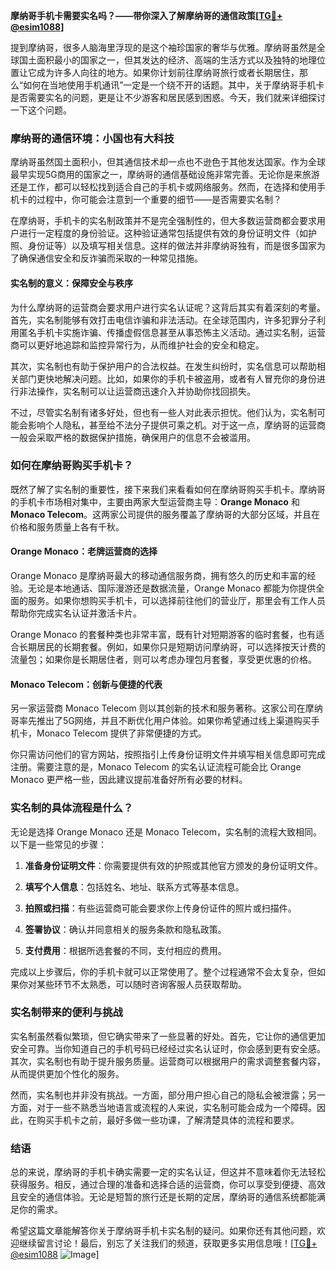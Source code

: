 **摩纳哥手机卡需要实名吗？——带你深入了解摩纳哥的通信政策[[TG💪+ @esim1088](https://t.me/s/esim1088)]**

提到摩纳哥，很多人脑海里浮现的是这个袖珍国家的奢华与优雅。摩纳哥虽然是全球国土面积最小的国家之一，但其发达的经济、高端的生活方式以及独特的地理位置让它成为许多人向往的地方。如果你计划前往摩纳哥旅行或者长期居住，那么“如何在当地使用手机通讯”一定是一个绕不开的话题。其中，关于摩纳哥手机卡是否需要实名的问题，更是让不少游客和居民感到困惑。今天，我们就来详细探讨一下这个问题。

### 摩纳哥的通信环境：小国也有大科技

摩纳哥虽然国土面积小，但其通信技术却一点也不逊色于其他发达国家。作为全球最早实现5G商用的国家之一，摩纳哥的通信基础设施非常完善。无论你是来旅游还是工作，都可以轻松找到适合自己的手机卡或网络服务。然而，在选择和使用手机卡的过程中，你可能会注意到一个重要的细节——是否需要实名制？

在摩纳哥，手机卡的实名制政策并不是完全强制性的，但大多数运营商都会要求用户进行一定程度的身份验证。这种验证通常包括提供有效的身份证明文件（如护照、身份证等）以及填写相关信息。这样的做法并非摩纳哥独有，而是很多国家为了确保通信安全和反诈骗而采取的一种常见措施。

#### 实名制的意义：保障安全与秩序

为什么摩纳哥的运营商会要求用户进行实名认证呢？这背后其实有着深刻的考量。首先，实名制能够有效打击电信诈骗和非法活动。在全球范围内，许多犯罪分子利用匿名手机卡实施诈骗、传播虚假信息甚至从事恐怖主义活动。通过实名制，运营商可以更好地追踪和监控异常行为，从而维护社会的安全和稳定。

其次，实名制也有助于保护用户的合法权益。在发生纠纷时，实名信息可以帮助相关部门更快地解决问题。比如，如果你的手机卡被盗用，或者有人冒充你的身份进行非法操作，实名制可以让运营商迅速介入并协助你找回损失。

不过，尽管实名制有诸多好处，但也有一些人对此表示担忧。他们认为，实名制可能会影响个人隐私，甚至给不法分子提供可乘之机。对于这一点，摩纳哥的运营商一般会采取严格的数据保护措施，确保用户的信息不会被滥用。

### 如何在摩纳哥购买手机卡？

既然了解了实名制的重要性，接下来我们来看看如何在摩纳哥购买手机卡。摩纳哥的手机卡市场相对集中，主要由两家大型运营商主导：**Orange Monaco** 和 **Monaco Telecom**。这两家公司提供的服务覆盖了摩纳哥的大部分区域，并且在价格和服务质量上各有千秋。

#### Orange Monaco：老牌运营商的选择

Orange Monaco 是摩纳哥最大的移动通信服务商，拥有悠久的历史和丰富的经验。无论是本地通话、国际漫游还是数据流量，Orange Monaco 都能为你提供全面的服务。如果你想购买手机卡，可以选择前往他们的营业厅，那里会有工作人员帮助你完成实名认证并激活卡片。

Orange Monaco 的套餐种类也非常丰富，既有针对短期游客的临时套餐，也有适合长期居民的长期套餐。例如，如果你只是短期访问摩纳哥，可以选择按天计费的流量包；如果你是长期居住者，则可以考虑办理包月套餐，享受更优惠的价格。

#### Monaco Telecom：创新与便捷的代表

另一家运营商 Monaco Telecom 则以其创新的技术和服务著称。这家公司在摩纳哥率先推出了5G网络，并且不断优化用户体验。如果你希望通过线上渠道购买手机卡，Monaco Telecom 提供了非常便捷的方式。

你只需访问他们的官方网站，按照指引上传身份证明文件并填写相关信息即可完成注册。需要注意的是，Monaco Telecom 的实名认证流程可能会比 Orange Monaco 更严格一些，因此建议提前准备好所有必要的材料。

### 实名制的具体流程是什么？

无论是选择 Orange Monaco 还是 Monaco Telecom，实名制的流程大致相同。以下是一些常见的步骤：

1. **准备身份证明文件**：你需要提供有效的护照或其他官方颁发的身份证明文件。
   
2. **填写个人信息**：包括姓名、地址、联系方式等基本信息。

3. **拍照或扫描**：有些运营商可能会要求你上传身份证件的照片或扫描件。

4. **签署协议**：确认并同意相关的服务条款和隐私政策。

5. **支付费用**：根据所选套餐的不同，支付相应的费用。

完成以上步骤后，你的手机卡就可以正常使用了。整个过程通常不会太复杂，但如果你对某些环节不太熟悉，可以随时咨询客服人员获取帮助。

### 实名制带来的便利与挑战

实名制虽然看似繁琐，但它确实带来了一些显著的好处。首先，它让你的通信更加安全可靠。当你知道自己的手机号码已经经过实名认证时，你会感到更有安全感。其次，实名制也有助于提升服务质量。运营商可以根据用户的需求调整套餐内容，从而提供更加个性化的服务。

然而，实名制也并非没有挑战。一方面，部分用户担心自己的隐私会被泄露；另一方面，对于一些不熟悉当地语言或流程的人来说，实名制可能会成为一个障碍。因此，在购买手机卡之前，最好多做一些功课，了解清楚具体的流程和要求。

### 结语

总的来说，摩纳哥的手机卡确实需要一定的实名认证，但这并不意味着你无法轻松获得服务。相反，通过合理的准备和选择合适的运营商，你可以享受到便捷、高效且安全的通信体验。无论是短暂的旅行还是长期的定居，摩纳哥的通信系统都能满足你的需求。

希望这篇文章能解答你关于摩纳哥手机卡实名制的疑问。如果你还有其他问题，欢迎继续留言讨论！最后，别忘了关注我们的频道，获取更多实用信息哦！[[TG💪+ @esim1088](https://t.me/s/esim1088) ![Image](https://i.postimg.cc/4NQfJmqS/Snipaste-2025-05-13-00-14-12.png)]